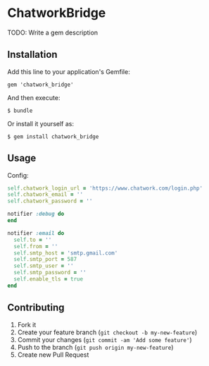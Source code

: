 # ChatworkBridge

TODO: Write a gem description

## Installation

Add this line to your application's Gemfile:

    gem 'chatwork_bridge'

And then execute:

    $ bundle

Or install it yourself as:

    $ gem install chatwork_bridge

## Usage

Config:
```ruby
self.chatwork_login_url = 'https://www.chatwork.com/login.php'
self.chatwork_email = ''
self.chatwork_password = ''

notifier :debug do
end

notifier :email do
  self.to = ''
  self.from = ''
  self.smtp_host = 'smtp.gmail.com'
  self.smtp_port = 587
  self.smtp_user = ''
  self.smtp_password = ''
  self.enable_tls = true
end
```

## Contributing

1. Fork it
2. Create your feature branch (`git checkout -b my-new-feature`)
3. Commit your changes (`git commit -am 'Add some feature'`)
4. Push to the branch (`git push origin my-new-feature`)
5. Create new Pull Request
